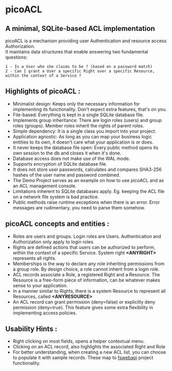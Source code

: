 # picoACL
## A minimal, SQLite-based ACL implementation
picoACL is a mechanism providing user Authentication and resource access Authorization.  
It maintains data structures that enable answering two fundamental questions:  
~~~
1 - Is a User who she claims to be ? (based on a password match)  
2 - Can I grant a User a specific Right over a specific Resource, within the context of a Service ?
~~~
## Highlights of picoACL :
+ Minimalist design: Keeps only the necessary information for implementing its functionality. Don't expect extra features, that's on you.
+ File-based: Everything is kept in a single SQLite database file.
+ Implements group inheritance: There are login roles (users) and group roles (groups). Member roles inherit the rights of parent roles.
+ Simple dependency: It is a single class you import into your project.
+ Application agnostic: As long as you can map your business logic entities to its own, it doesn't care what your application is or does.
+ It never keeps the database file open: Every public method opens its own session to the db and closes it when it's done.
+ Database access does not make use of the WAL mode.
+ Supports encryption of SQLite database file.
+ It does not store user passwords, calculates and compares SHA3-256 hashes of the user name and password combined.
+ The Demo Project serves as an example on how to use picoACL and as an ACL management console.
+ Limitations inherent to SQLite databases apply. Eg. keeping the ACL file on a network file system is bad practice.
+ Public methods raise runtime exceptions when there is an error. Error messages are rudimentary, you need to parse them somehow.

## picoACL concepts and entities :
+ Roles are users and groups. Login roles are Users. Authentication and Authorization only apply to login roles.
+ Rights are defined actions that users can be authorized to perform, within the context of a specific Service. System right **\<ANYRIGHT\>** represents all rights.
+ Memberships is the way to declare any role inheriting permissions from a group role. By design choice, a role cannot inherit from a login role.
+ ACL records associate a Role, a registered Right and a Resource. The Resource is a free-form piece of information, can be whatever makes sense to your application.
+ In a manner similar to Rights, there is a system Resource to represent all Resources, called **\<ANYRESOURCE\>**
+ An ACL record can grant permission (deny=false) or explicitly deny permission (deny=true). This feature gives some extra flexibility in implementing access policies.

## Usability Hints : 
+ Right clicking on most fields, opens a helper contextual menu.
+ Clicking on an ACL record, also highlights the associated Right and Role
+ For better understanding, when creating a new ACL list, you can choose to populate it with sample records. These map to [fswebapi](https://github.com/gregorplop/fswebapi) project functionality.
